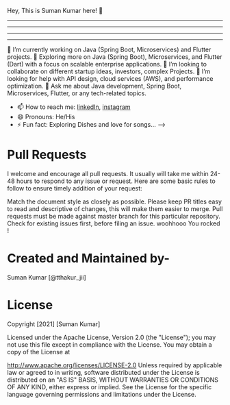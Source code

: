 Hey, This is Suman Kumar here! 👋

-------
----

---
---

🔭 I’m currently working on Java (Spring Boot, Microservices) and Flutter projects.
🌱 Exploring more on Java (Spring Boot), Microservices, and Flutter (Dart) with a focus on scalable enterprise applications.
👯 I’m looking to collaborate on different startup ideas, investors, complex Projects.
🤔 I’m looking for help with API design, cloud services (AWS), and performance optimization.
💬 Ask me about Java development, Spring Boot, Microservices, Flutter, or any tech-related topics.
- 📫 How to reach me: [linkedIn](http://linkedin.com/in/suman-kumar-4851121ba), [instagram](@tthakur_jii)
- 😄 Pronouns: He/His
- ⚡ Fun fact: Exploring Dishes and love for songs...
-->




# Pull Requests

I welcome and encourage all pull requests. It usually will take me within 24-48 hours to respond to any issue or request. Here are some basic rules to follow to ensure timely addition of your request:

Match the document style as closely as possible.
Please keep PR titles easy to read and descriptive of changes, this will make them easier to merge.
Pull requests must be made against master branch for this particular repository.
Check for existing issues first, before filing an issue.
woohhooo You rocked !


# Created and Maintained by-
 Suman Kumar [@tthakur_jii]
 
# License

Copyright [2021] [Suman Kumar]

Licensed under the Apache License, Version 2.0 (the "License"); you may not use this file except in compliance with the License. You may obtain a copy of the License at

   http://www.apache.org/licenses/LICENSE-2.0
Unless required by applicable law or agreed to in writing, software distributed under the License is distributed on an "AS IS" BASIS, WITHOUT WARRANTIES OR CONDITIONS OF ANY KIND, either express or implied. See the License for the specific language governing permissions and limitations under the License.
